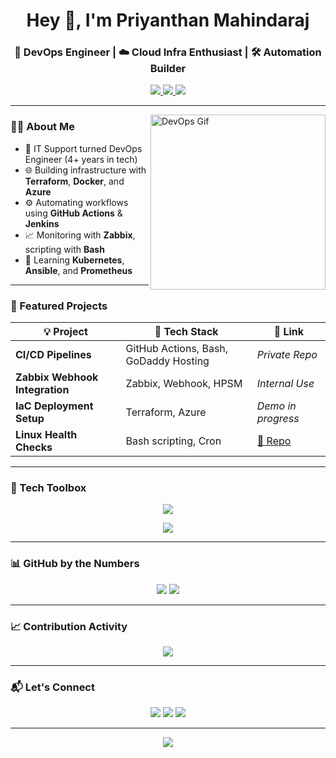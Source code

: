 <!-- Hero Section -->
<h1 align="center">Hey 👋, I'm Priyanthan Mahindaraj</h1>
<h3 align="center">🚀 DevOps Engineer | ☁️ Cloud Infra Enthusiast | 🛠️ Automation Builder</h3>

<p align="center">
  <a href="https://www.linkedin.com/in/priyanthan00/" target="_blank">
    <img src="https://img.shields.io/badge/LinkedIn-Follow-blue?style=for-the-badge&logo=linkedin" />
  </a>
  <a href="mailto:priyanthan.mahindaraj@outlook.com">
    <img src="https://img.shields.io/badge/Email-Contact-blueviolet?style=for-the-badge&logo=microsoft-outlook" />
  </a>
  <a href="https://www.priyandev.xyz" target="_blank">
    <img src="https://img.shields.io/badge/Portfolio-Visit-black?style=for-the-badge&logo=About.me" />
  </a>
</p>

---

<img align="right" alt="DevOps Gif" width="280" src="https://media.giphy.com/media/kH1DBkPNyZPOk0BxrM/giphy.gif" />

### 👨‍💻 About Me

- 🔧 IT Support turned DevOps Engineer (4+ years in tech)
- 🌐 Building infrastructure with **Terraform**, **Docker**, and **Azure**
- ⚙️ Automating workflows using **GitHub Actions** & **Jenkins**
- 📈 Monitoring with **Zabbix**, scripting with **Bash**
- 🧪 Learning **Kubernetes**, **Ansible**, and **Prometheus**

---

### 🚀 Featured Projects

| 💡 Project | 🚀 Tech Stack | 🔗 Link |
|-----------|---------------|--------|
| **CI/CD Pipelines** | GitHub Actions, Bash, GoDaddy Hosting | _Private Repo_ |
| **Zabbix Webhook Integration** | Zabbix, Webhook, HPSM | _Internal Use_ |
| **IaC Deployment Setup** | Terraform, Azure | _Demo in progress_ |
| **Linux Health Checks** | Bash scripting, Cron | [🔗 Repo](#) |

---

### 🧰 Tech Toolbox

<div align="center">

<img src="https://skillicons.dev/icons?i=azure,aws,terraform,docker,linux,githubactions,jenkins,bash,git,html,css" /><br>

<img src="https://skillicons.dev/icons?i=vsco,vscode,php,js,react,windows,java,zabbix,prometheus" />

</div>

---

### 📊 GitHub by the Numbers

<p align="center">
  <img src="https://github-readme-stats.vercel.app/api?username=PRIYAN00&show_icons=true&theme=radical&hide_border=false&include_all_commits=true&count_private=true" />
  <img src="https://github-readme-stats.vercel.app/api/top-langs/?username=PRIYAN00&layout=compact&theme=radical&hide_border=false" />
</p>

---

### 📈 Contribution Activity

<p align="center">
  <img src="https://github-readme-streak-stats.herokuapp.com/?user=PRIYAN00&theme=tokyonight&hide_border=false" />
</p>

---

### 📬 Let's Connect

<p align="center">
  <a href="mailto:priyanthan.mahindaraj@outlook.com"><img src="https://img.shields.io/badge/Email-Me-blueviolet?style=for-the-badge&logo=microsoft-outlook" /></a>
  <a href="https://linkedin.com/in/priyanthan00"><img src="https://img.shields.io/badge/LinkedIn-Connect-blue?style=for-the-badge&logo=linkedin" /></a>
  <a href="https://www.priyandev.xyz"><img src="https://img.shields.io/badge/Website-Visit-black?style=for-the-badge&logo=About.me" /></a>
</p>

---

<p align="center">
  <img src="https://komarev.com/ghpvc/?username=PRIYAN00&label=Profile+Views&color=0e75b6&style=flat" />
</p>
